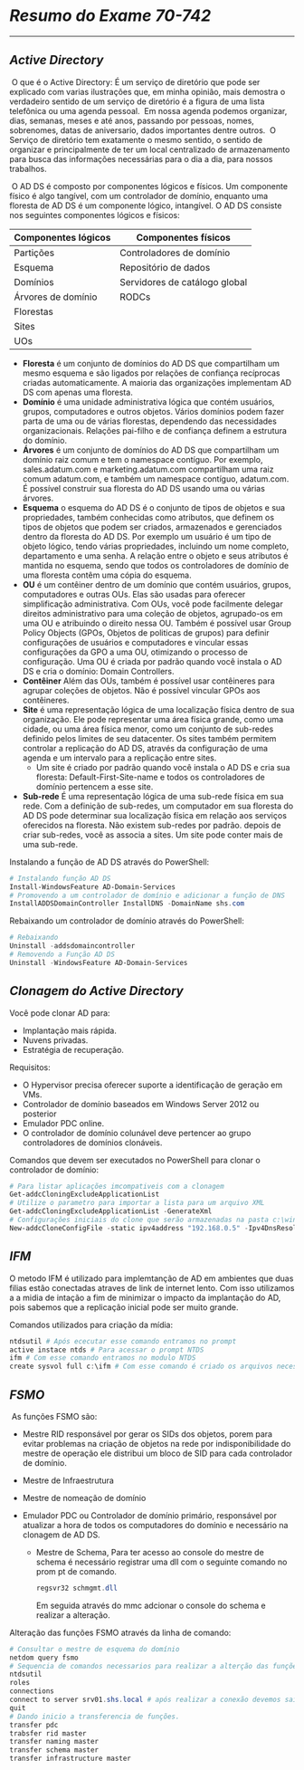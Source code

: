 # *Resumo do Exame 70-742*

-------

## *Active Directory*

​	O que é o Active Directory: É um serviço de diretório que pode ser explicado com varias ilustrações que, em minha opinião, mais demostra o verdadeiro sentido de um serviço de diretório é a figura de uma lista telefônica ou uma agenda pessoal.
​	Em nossa agenda podemos organizar, dias, semanas, meses e até anos, passando por pessoas, nomes, sobrenomes, datas de aniversario, dados importantes dentre outros.
​	O Serviço de diretório tem exatamente o mesmo sentido, o sentido de organizar e principalmente de ter um local centralizado de armazenamento para busca das informações necessárias para o dia a dia, para nossos trabalhos.

​	O AD DS é composto por componentes lógicos e físicos. Um componente físico é algo tangível, com um controlador de domínio, enquanto uma floresta de AD DS é um componente lógico, intangível. O AD DS consiste nos seguintes componentes lógicos e físicos:

| Componentes lógicos | Componentes físicos           |
| ------------------- | ----------------------------- |
| Partições           | Controladores de domínio      |
| Esquema             | Repositório de dados          |
| Domínios            | Servidores de catálogo global |
| Árvores de domínio  | RODCs                         |
| Florestas           |                               |
| Sites               |                               |
| UOs                 |                               |

- **Floresta** é um conjunto de domínios do AD DS que compartilham um mesmo esquema e são ligados por relações de confiança recíprocas criadas automaticamente. A maioria das organizações implementam AD DS com apenas uma floresta.
- **Domínio** é uma unidade administrativa lógica que contém usuários, grupos, computadores e outros objetos. Vários domínios podem fazer parta de uma ou de várias florestas, dependendo das necessidades organizacionais. Relações pai-filho e de confiança definem a estrutura do domínio.
- **Árvores** é um conjunto de domínios do AD DS que compartilham um domínio raiz comum e tem o namespace contíguo. Por exemplo, sales.adatum.com e marketing.adatum.com compartilham uma raiz comum adatum.com, e também um namespace contíguo, adatum.com. É possível construir sua floresta do AD DS usando uma ou várias árvores.
- **Esquema** o esquema do AD DS é o conjunto de tipos de objetos e sua propriedades, também conhecidas como atributos, que definem os tipos de objetos que podem ser criados, armazenados e gerenciados dentro da floresta do AD DS. Por exemplo um usuário é um tipo de objeto lógico, tendo várias propriedades, incluindo um nome completo, departamento e uma senha. A relação entre o objeto e seus atributos é mantida no esquema, sendo que todos os controladores de domínio de uma floresta contêm uma cópia do esquema.
- **OU** é um contêiner dentro de um domínio que contém usuários, grupos, computadores e outras OUs. Elas são usadas para oferecer simplificação administrativa. Com OUs, você pode facilmente delegar direitos administrativo para uma coleção de objetos, agrupado-os em uma OU e atribuindo o direito nessa OU. Também é possível usar Group Policy Objects (GPOs, Objetos de politicas de grupos) para definir configurações de usuários e computadores e vincular essas configurações da GPO a uma OU, otimizando o processo de configuração. Uma OU é criada por padrão quando você instala o AD DS e cria o domínio: Domain Controllers.
- **Contêiner** Além das OUs, também é possível usar contêineres para agrupar coleções de objetos. Não é possível vincular GPOs aos contêineres.
- **Site** é uma representação lógica de uma localização física dentro de sua organização. Ele pode representar uma área física grande, como uma cidade, ou uma área física menor, como um conjunto de sub-redes definido pelos limites de seu datacenter. Os sites também permitem controlar a replicação do AD DS, através da configuração de uma agenda e um intervalo para a replicação entre sites.
  - Um site é criado por padrão quando você instala o AD DS e cria sua floresta: Default-First-Site-name e todos os controladores de domínio pertencem a esse site.
- **Sub-rede** É uma representação lógica de uma sub-rede física em sua rede. Com a definição de sub-redes, um computador em sua floresta do AD DS pode determinar sua localização física em relação aos serviços oferecidos na floresta. Não existem sub-redes por padrão. depois de criar sub-redes, você as associa a sites. Um site pode conter mais de uma sub-rede.

Instalando a função de AD DS através do PowerShell:

```powershell
# Instalando função AD DS
Install-WindowsFeature AD-Domain-Services
# Promovendo a um controlador de domínio e adicionar a função de DNS
InstallADDSDomainController InstallDNS -DomainName shs.com
```

Rebaixando um controlador de domínio através do PowerShell:

```powershell
# Rebaixando
Uninstall -addsdomaincontroller
# Removendo a Função AD DS
Uninstall -WindowsFeature AD-Domain-Services
```

## *Clonagem do Active Directory*

Você pode clonar AD para:

- Implantação mais rápida.
- Nuvens privadas.
- Estratégia de recuperação.

Requisitos:

- O Hypervisor precisa oferecer suporte a identificação de geração em VMs.
- Controlador de domínio baseados em Windows Server 2012 ou posterior 
- Emulador PDC online.
- O controlador de domínio colunável deve pertencer ao grupo controladores de domínios clonáveis.

Comandos que devem ser executados no PowerShell para clonar o controlador de domínio:

```powershell
# Para listar aplicações imcompativeis com a clonagem 	
Get-addcCloningExcludeApplicationList
# Utilize o parametro para importar a lista para um arquivo XML
Get-addcCloningExcludeApplicationList -GenerateXml
# Configurações iniciais do clone que serão armazenadas na pasta c:\windows\NTDS
New-addcCloneConfigFile -static ipv4address "192.168.0.5" -Ipv4DnsResolver "192.168.0.1" -Ipv4SubnetMask "255.255.255.0" -Ipv4DefaultGateway "192.168.0.254" -ClonecomputerName "srvdc05"
```

## *IFM*

O metodo IFM é utilizado para implemtanção de AD em ambientes que duas filias estão conectadas atraves de link de internet lento. Com isso utilizamos a a midia de intação a fim de minimizar o impacto da implantação do AD, pois sabemos que a replicação inicial pode ser muito grande.

Comandos utilizados para criação da mídia:

```powershell
ntdsutil # Após ececutar esse comando entramos no prompt 
active instace ntds # Para acessar o prompt NTDS
ifm # Com esse comando entramos no modulo NTDS
create sysvol full c:\ifm # Com esse comando é criado os arquivos necessários para a criação da midia IFM
```

## *FSMO*

​	As funções FSMO são:

- Mestre RID responsável por gerar os SIDs dos objetos, porem para evitar problemas na criação de objetos na rede por indisponibilidade do mestre de operação ele distribui um bloco de SID para cada controlador de domínio.

- Mestre de Infraestrutura 

- Mestre de nomeação de domínio

- Emulador PDC ou Controlador de domínio primário, responsável por atualizar a hora de todos os computadores do domínio e necessário na clonagem de AD DS.

  - Mestre de Schema, Para ter acesso ao console do mestre de schema é necessário registrar uma dll com o seguinte comando no prom	pt de comando.

    ```powershell
    regsvr32 schmgmt.dll
    ```

    Em seguida através do mmc adcionar o console do schema e realizar a alteração.

Alteração das funções FSMO através da linha de comando:

```powershell
# Consultar o mestre de esquema do domínio
netdom query fsmo 
# Sequencia de comandos necessarios para realizar a alterção das funções.
ntdsutil
roles
connections
connect to server srv01.shs.local # após realizar a conexão devemos sair com o comando abaixo.
quit
# Dando inicio a transferencia de funções.
transfer pdc
trabsfer rid master
transfer naming master
transfer schema master
transfer infrastructure master
```

